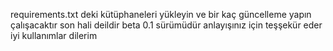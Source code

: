 requirements.txt deki kütüphaneleri yükleyin ve bir kaç güncelleme yapın çalışacaktır son hali deildir beta 0.1 sürümüdür anlayışınız için teşşekür eder iyi kullanımlar dilerim

